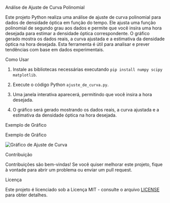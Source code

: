 Análise de Ajuste de Curva Polinomial

Este projeto Python realiza uma análise de ajuste de curva polinomial para dados de densidade óptica em função do tempo. Ele ajusta uma função polinomial de segundo grau aos dados e permite que você insira uma hora desejada para estimar a densidade óptica correspondente. O gráfico gerado mostra os dados reais, a curva ajustada e a estimativa da densidade óptica na hora desejada. Esta ferramenta é útil para analisar e prever tendências com base em dados experimentais.

Como Usar

1. Instale as bibliotecas necessárias executando `pip install numpy scipy matplotlib`.

2. Execute o código Python `ajuste_de_curva.py`.

3. Uma janela interativa aparecerá, permitindo que você insira a hora desejada.

4. O gráfico será gerado mostrando os dados reais, a curva ajustada e a estimativa da densidade óptica na hora desejada.

Exemplo de Gráfico

Exemplo de Gráfico

![Gráfico de Ajuste de Curva](./Figura.png)

Contribuição

Contribuições são bem-vindas! Se você quiser melhorar este projeto, fique à vontade para abrir um problema ou enviar um pull request.

Licença

Este projeto é licenciado sob a Licença MIT - consulte o arquivo [LICENSE](LICENSE) para obter detalhes.

